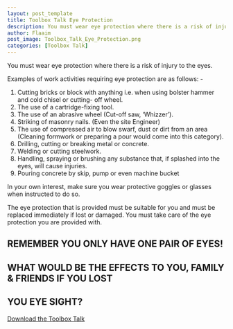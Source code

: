 ```yaml
---
layout: post_template
title: Toolbox Talk Eye Protection
description: You must wear eye protection where there is a risk of injury to the eyes. Examples of work activities requiring eye protection are as follows
author: Flaaim
post_image: Toolbox_Talk_Eye_Protection.png
categories: [Toolbox Talk]
---
```


You must wear eye protection where there is a risk of injury to the eyes.

Examples of work activities requiring eye protection are as follows: -

1. Cutting bricks or block with anything i.e. when using bolster hammer and cold chisel or cutting- off wheel.
2. The use of a cartridge-fixing tool.
3. The use of an abrasive wheel (Cut-off saw, ‘Whizzer’).
4. Striking of masonry nails. (Even the site Engineer)
5. The use of compressed air to blow swarf, dust or dirt from an area (Cleaning formwork or preparing a pour would come into this category).
5. Drilling, cutting or breaking metal or concrete. 
6. Welding or cutting steelwork.
7. Handling, spraying or brushing any substance that, if splashed into the eyes, will cause injuries.
8. Pouring concrete by skip, pump or even machine bucket

In your own interest, make sure you wear protective goggles or glasses when instructed to do so.

The eye protection that is provided must be suitable for you and must be replaced immediately if lost or damaged. You must take care of the eye protection you are provided with.

## REMEMBER YOU ONLY HAVE ONE PAIR OF EYES!

## WHAT WOULD BE THE EFFECTS TO YOU, FAMILY & FRIENDS IF YOU LOST

## YOU EYE SIGHT?

[Download the Toolbox Talk](https://safetyworkblog.com/assets/template/Toolbox_Talk_Eye_Protection.docx)

